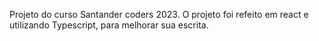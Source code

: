 Projeto do curso Santander coders 2023. O projeto foi refeito em react e utilizando Typescript, para melhorar sua escrita.
